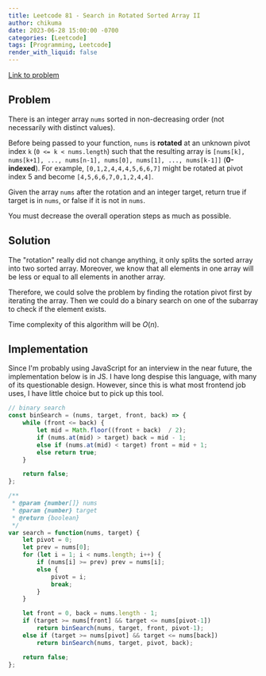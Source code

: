```yaml
---
title: Leetcode 81 - Search in Rotated Sorted Array II
author: chikuma
date: 2023-06-28 15:00:00 -0700
categories: [Leetcode]
tags: [Programming, Leetcode]
render_with_liquid: false
---
```


[Link to problem]()

## Problem

There is an integer array `nums` sorted in non-decreasing order (not necessarily
with distinct values).

Before being passed to your function, `nums` is **rotated** at an unknown pivot
index `k` (`0 <= k < nums.length`) such that the resulting array is `[nums[k],
nums[k+1], ..., nums[n-1], nums[0], nums[1], ..., nums[k-1]]` (**0-indexed**).
For example, `[0,1,2,4,4,4,5,6,6,7]` might be rotated at pivot index 5 and
become `[4,5,6,6,7,0,1,2,4,4]`.

Given the array `nums` after the rotation and an integer target, return true if
target is in `nums`, or false if it is not in `nums`.

You must decrease the overall operation steps as much as possible.

## Solution

The "rotation" really did not change anything, it only splits the sorted array
into two sorted array. Moreover, we know that all elements in one array will be
less or equal to all elements in another array.

Therefore, we could solve the problem by finding the rotation pivot first by
iterating the array. Then we could do a binary search on one of the subarray to
check if the element exists.

Time complexity of this algorithm will be $O(n)$.

## Implementation

Since I'm probably using JavaScript for an interview in the near future, the
implementation below is in JS. I have long despise this language, with many of
its questionable design. However, since this is what most frontend job uses, I
have little choice but to pick up this tool.

```js
// binary search
const binSearch = (nums, target, front, back) => {
    while (front <= back) {
        let mid = Math.floor((front + back)  / 2);
        if (nums.at(mid) > target) back = mid - 1;
        else if (nums.at(mid) < target) front = mid + 1;
        else return true;
    }

    return false;
};

/**
 * @param {number[]} nums
 * @param {number} target
 * @return {boolean}
 */
var search = function(nums, target) {
    let pivot = 0;
    let prev = nums[0];
    for (let i = 1; i < nums.length; i++) {
        if (nums[i] >= prev) prev = nums[i];
        else {
            pivot = i;
            break;
        }
    }

    let front = 0, back = nums.length - 1;
    if (target >= nums[front] && target <= nums[pivot-1])
        return binSearch(nums, target, front, pivot-1);
    else if (target >= nums[pivot] && target <= nums[back])
        return binSearch(nums, target, pivot, back);

    return false;
};
```